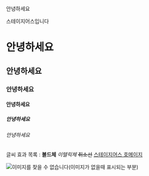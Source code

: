 안녕하세요 

스테이지어스입니다

# 안녕하세요 
## 안녕하세요
### 안녕하세요
#### 안녕하세요
##### 안녕하세요
###### 안녕하세요

글씨 효과 목록 : **볼드체** *이텔릭체* ~~취소선~~
[스테이지어스 호메이지 ](https://www.stageus.co.kr)

![이미지를 찾을 수 없습니다(이미지가 없을때 표시되는 부분)](https://stageus.co.kr/img/logoBlcak.png)
<!-- 주소를 상대주소로도 가능하다 /public/img/logoBlack.PNG -->